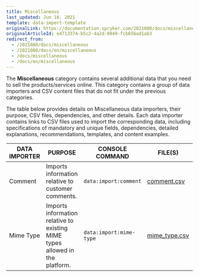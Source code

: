 ```yaml
---
title: Miscellaneous
last_updated: Jun 16, 2021
template: data-import-template
originalLink: https://documentation.spryker.com/2021080/docs/miscellaneous
originalArticleId: e4713374-b5c2-4a2d-9949-fcb656ad1ab3
redirect_from:
  - /2021080/docs/miscellaneous
  - /2021080/docs/en/miscellaneous
  - /docs/miscellaneous
  - /docs/en/miscellaneous
---
```


The **Miscellaneous** category contains several additional data that you need to sell the products/services online. This category contains a group of data importers and CSV content files that do not fit under the previous categories.

The table below provides details on Miscellaneous data importers, their purpose, CSV files, dependencies, and other details. Each data importer contains links to CSV files used to import the corresponding data, including specifications of mandatory and unique fields, dependencies, detailed explanations, recommendations, templates, and content examples.

| DATA IMPORTER | PURPOSE | CONSOLE COMMAND | FILE(S) | DEPENDENCIES |
| --- | --- | --- | --- |--- |
| Comment  | Imports information relative to customer comments. | `data:import:comment`|[comment.csv](/docs/scos/dev/data-import/{{page.version}}/data-import-categories/miscellaneous/file-details-comment.csv.html)|[customer.csv ](/docs/scos/dev/data-import/{{page.version}}/data-import-categories/commerce-setup/file-details-customer.csv.html)|
| Mime Type  | Imports information relative to existing MIME types allowed in the platform.|`data:import:mime-type` | [mime_type.csv](/docs/scos/dev/data-import/{{page.version}}/data-import-categories/miscellaneous/file-details-mime-type.csv.html)| None|

